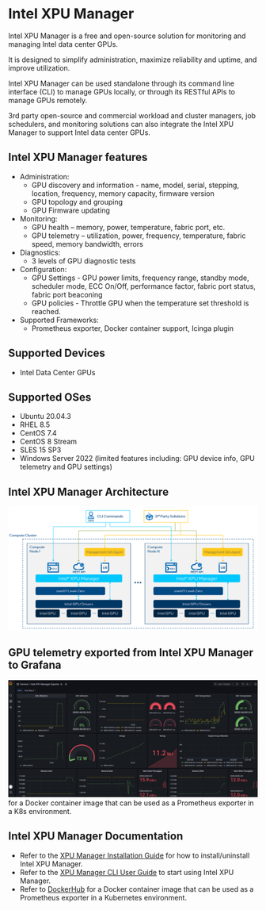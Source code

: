 # Intel XPU Manager
Intel XPU Manager is a free and open-source solution for monitoring and managing Intel data center GPUs.

It is designed to simplify administration, maximize reliability and uptime, and improve utilization.

Intel XPU Manager can be used standalone through its command line interface (CLI) to manage GPUs locally, or through its RESTful APIs to manage GPUs remotely.

3rd party open-source and commercial workload and cluster managers, job schedulers, and monitoring solutions can also integrate the Intel XPU Manager to support Intel data center GPUs.

## Intel XPU Manager features
* Administration:
	* GPU discovery and information - name, model, serial, stepping, location, frequency, memory capacity, firmware version
	* GPU topology and grouping
	* GPU Firmware updating
* Monitoring:
	* GPU health – memory, power, temperature, fabric port, etc.
	* GPU telemetry – utilization, power, frequency, temperature, fabric speed, memory bandwidth, errors
* Diagnostics:
	* 3 levels of GPU diagnostic tests
* Configuration:
	* GPU Settings - GPU power limits, frequency range, standby mode, scheduler mode, ECC On/Off, performance factor, fabric port status, fabric port beaconing
	* GPU policies - Throttle GPU when the temperature set threshold is reached. 
* Supported Frameworks:
	* Prometheus exporter, Docker container support, Icinga plugin

## Supported Devices
* Intel Data Center GPUs

## Supported OSes
* Ubuntu 20.04.3
* RHEL 8.5
* CentOS 7.4
* CentOS 8 Stream
* SLES 15 SP3
* Windows Server 2022 (limited features including: GPU device info, GPU telemetry and GPU settings)
  
## Intel XPU Manager Architecture
![Intel XPU Manager Architecture](doc/img/architecture.PNG)
  
## GPU telemetry exported from Intel XPU Manager to Grafana
![GPU telemetry exported from Intel XPU Manager to Grafana](doc/img/Grafana.PNG)
for a Docker container image that can be used as a Prometheus exporter in a K8s environment.
  
## Intel XPU Manager Documentation
* Refer to the [XPU Manager Installation Guide](doc/Install_guide.md) for how to install/uninstall Intel XPU Manager.
* Refer to the [XPU Manager CLI User Guide](doc/CLI_user_guide.md) to start using Intel XPU Manager.
* Refer to [DockerHub](https://hub.docker.com/r/intel/xpumanager) for a Docker container image that can be used as a Prometheus exporter in a Kubernetes environment.
